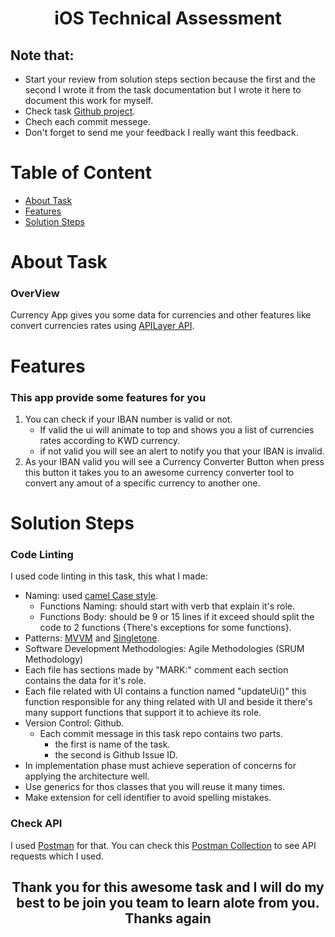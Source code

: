 <h1 align="center"> iOS Technical Assessment </h1>

## Note that:

- Start your review from solution steps section because the first and the second I wrote it from the task documentation but I wrote it here to document this work for myself.
- Check task [Github project](https://github.com/users/AhmedMa7rous/projects/11).
- Chech each commit messege.
- Don't forget to send me your feedback I really want this feedback.

# Table of Content
- [About Task](#about-task)
- [Features](#features)
- [Solution Steps](#solution-steps)


# About Task
  ### OverView
  Currency App gives you some data for currencies and other features like convert currencies rates using [APILayer API](https://apilayer.com/).

  
# Features
### This app provide some features for you
1. You can check if your IBAN number is valid or not.
     - If valid the ui will animate to top and shows you a list of currencies rates according to KWD currency.
     - if not valid you will see an alert to notify you that your IBAN is invalid.
2. As your IBAN valid you will see a Currency Converter Button when press this button it takes you to an awesome currency converter tool to convert any amout of a specific currency to another one.



# Solution Steps

### Code Linting
I used code linting in this task, this what I made:
- Naming: used [camel Case style](https://en.wikipedia.org/wiki/Camel_case).
    - Functions Naming: should start with verb that explain it's role. 
    - Functions Body: should be 9 or 15 lines if it exceed should split the code to 2 functions {There's exceptions for some functions}.
- Patterns: [MVVM](https://www.geeksforgeeks.org/mvvm-model-view-viewmodel-architecture-pattern-in-android/) and [Singletone](https://refactoring.guru/design-patterns/singleton).
- Software Development Methodologies: Agile Methodologies (SRUM Methodology)
- Each file has sections made by "MARK:" comment each section contains the data for it's role.
- Each file related with UI contains a function named "updateUi()" this function responsible for any thing related with UI and beside it there's many support functions that support it to achieve its role.
- Version Control: Github.
    - Each commit message in this task repo contains two parts.
        - the first is name of the task.
        - the second is Github Issue ID.
- In implementation phase must achieve seperation of concerns for applying the architecture well.
- Use generics for thos classes that you will reuse it many times.
- Make extension for cell identifier to avoid spelling mistakes.
  
### Check API 
I used [Postman](https://www.postman.com/) for that. You can check this [Postman Collection](https://www.postman.com/gomini-app/workspace/public-workspace/collection/18620351-2f31d14b-a69a-434f-8b49-91a102cf343c?action=share&creator=18620351) to see API requests which I used.

##  
<h2 align="center"> Thank you for this awesome task and I will do my best to be join you team to learn alote from you. Thanks again</h2>

